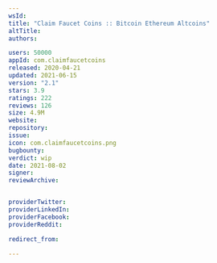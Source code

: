 ```yaml
---
wsId: 
title: "Claim Faucet Coins :: Bitcoin Ethereum Altcoins"
altTitle: 
authors:

users: 50000
appId: com.claimfaucetcoins
released: 2020-04-21
updated: 2021-06-15
version: "2.1"
stars: 3.9
ratings: 222
reviews: 126
size: 4.9M
website: 
repository: 
issue: 
icon: com.claimfaucetcoins.png
bugbounty: 
verdict: wip
date: 2021-08-02
signer: 
reviewArchive:


providerTwitter: 
providerLinkedIn: 
providerFacebook: 
providerReddit: 

redirect_from:

---
```



